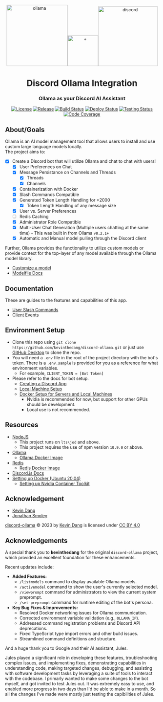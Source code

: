 <div align="center">
    <p><a href="#"><a href="https://ollama.ai/"><img alt="ollama" src="./imgs/ollama-icon.png" width="200px" /></a><img alt="+" src="./imgs/grey-plus.png" width="100px" /></a><a href="https://discord.com/"><img alt="discord" src="./imgs/discord-icon.png" width="195px" /></a></p>
    <h1>Discord Ollama Integration</h1>
    <h3><a href="#"></a>Ollama as your Discord AI Assistant</h3>
    <p><a href="#"></a><a href="https://creativecommons.org/licenses/by/4.0/"><img alt="License" src="https://img.shields.io/badge/License-CC_BY_4.0-darkgreen.svg" /></a>
    <a href="#"></a><a href="https://github.com/kevinthedang/discord-ollama/releases/latest"><img alt="Release" src="https://img.shields.io/github/v/release/kevinthedang/discord-ollama?logo=github" /></a>
    <a href="#"></a><a href="https://github.com/kevinthedang/discord-ollama/actions/workflows/build.yml"><img alt="Build Status" src="https://github.com/kevinthedang/discord-ollama/actions/workflows/build.yml/badge.svg" /></a>
    <a href="#"></a><a href="https://github.com/kevinthedang/discord-ollama/actions/workflows/deploy.yml"><img alt="Deploy Status" src="https://github.com/kevinthedang/discord-ollama/actions/workflows/deploy.yml/badge.svg" /></a>
    <a href="#"></a><a href="https://github.com/kevinthedang/discord-ollama/actions/workflows/test.yml"><img alt="Testing Status" src="https://github.com/kevinthedang/discord-ollama/actions/workflows/test.yml/badge.svg" /></a>
    <a href="#"></a><a href="https://github.com/kevinthedang/discord-ollama/actions/workflows/coverage.yml"><img alt="Code Coverage" src="https://img.shields.io/endpoint?url=https://gist.githubusercontent.com/kevinthedang/bc7b5dcfa16561ab02bb3df67a99b22d/raw/coverage.json"></a>
</div>

## About/Goals
Ollama is an AI model management tool that allows users to install and use custom large language models locally.  
The project aims to:
* [x] Create a Discord bot that will utilize Ollama and chat to chat with users! 
  * [x] User Preferences on Chat
  * [x] Message Persistance on Channels and Threads
    * [x] Threads
    * [x] Channels
  * [x] Containerization with Docker
  * [x] Slash Commands Compatible
  * [x] Generated Token Length Handling for >2000
    * [x] Token Length Handling of any message size
  * [x] User vs. Server Preferences
  * [ ] Redis Caching
  * [x] Administrator Role Compatible
  * [x] Multi-User Chat Generation (Multiple users chatting at the same time) - This was built in from Ollama `v0.2.1+`
  * [x] Automatic and Manual model pulling through the Discord client

Further, Ollama provides the functionality to utilize custom models or provide context for the top-layer of any model available through the Ollama model library.
* [Customize a model](https://github.com/ollama/ollama#customize-a-model)
* [Modelfile Docs](https://github.com/ollama/ollama/blob/main/docs/modelfile.md)

## Documentation
These are guides to the features and capabilities of this app.
* [User Slash Commands](./docs/commands-guide.md)
* [Client Events](./docs/events-guide.md)

## Environment Setup
* Clone this repo using `git clone https://github.com/kevinthedang/discord-ollama.git` or just use [GitHub Desktop](https://desktop.github.com/) to clone the repo.
* You will need a `.env` file in the root of the project directory with the bot's token. There is a `.env.sample` is provided for you as a reference for what environment variables.
    * For example, `CLIENT_TOKEN = [Bot Token]`
* Please refer to the docs for bot setup.
    * [Creating a Discord App](./docs/setup-discord-app.md)
    * [Local Machine Setup](./docs/setup-local.md)
    * [Docker Setup for Servers and Local Machines](./docs/setup-docker.md)
        * Nvidia is recommended for now, but support for other GPUs should be development.
        * Local use is not recommended.

## Resources
* [NodeJS](https://nodejs.org/en)
    * This project runs on `lts\jod` and above. 
    * This project requires the use of npm version `10.9.0` or above.
* [Ollama](https://ollama.com/)
    * [Ollama Docker Image](https://hub.docker.com/r/ollama/ollama)
* [Redis](https://redis.io/)
    * [Redis Docker Image](https://hub.docker.com/_/redis)
* [Discord.js Docs](https://discord.js.org/docs/packages/discord.js/main)
* [Setting up Docker (Ubuntu 20.04)](https://www.digitalocean.com/community/tutorials/how-to-install-and-use-docker-on-ubuntu-20-04)
    * [Setting up Nvidia Container Toolkit](https://docs.nvidia.com/datacenter/cloud-native/container-toolkit/latest/install-guide.html)

## Acknowledgement
* [Kevin Dang](https://github.com/kevinthedang)
* [Jonathan Smoley](https://github.com/JT2M0L3Y)

[discord-ollama](https://github.com/kevinthedang/discord-ollama) © 2023 by [Kevin Dang](https://github.com/kevinthedang) is licensed under [CC BY 4.0](https://creativecommons.org/licenses/by/4.0/)


## Acknowledgements

A special thank you to **kevinthedang** for the original `discord-ollama` project, which provided an excellent foundation for these enhancements.

Recent updates include:

*   **Added Features:**
    *   `/listmodels` command to display available Ollama models.
    *   `/activemodel` command to show the user's currently selected model.
    *   `/viewprompt` command for administrators to view the current system preprompt.
    *   `/set-preprompt` command for runtime editing of the bot's persona.
*   **Key Bug Fixes & Improvements:**
    *   Resolved Docker networking issues for Ollama communication.
    *   Corrected environment variable validation (e.g., `OLLAMA_IP`).
    *   Addressed command registration problems and Discord API deprecations.
    *   Fixed TypeScript type import errors and other build issues.
    *   Streamlined command definitions and structure.

And a huge thank you to Google and their AI assistant, Jules.

Jules played a significant role in developing these features, troubleshooting complex issues, and implementing fixes, demonstrating capabilities in understanding code, making targeted changes, debugging, and assisting with software development tasks by leveraging a suite of tools to interact with the codebase.
I primarly wanted to make some changes to the bot myself, and got invited to test Jules out. It was extremely easy to use, and enabled more progress in two days than I'd be able to make in a month.
So all the changes I've made were mostly just testing the capibilities of Jules.
